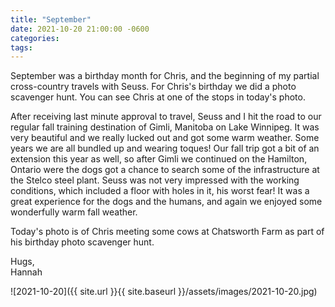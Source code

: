 ```yaml
---
title: "September"
date: 2021-10-20 21:00:00 -0600
categories:
tags:
---
```


September was a birthday month for Chris, and the beginning of my partial cross-country travels with Seuss. For Chris's birthday we did a photo scavenger hunt. You can see Chris at one of the stops in today's photo.

After receiving last minute approval to travel, Seuss and I hit the road to our regular fall training destination of Gimli, Manitoba on Lake Winnipeg. It was very beautiful and we really lucked out and got some warm weather. Some years we are all bundled up and wearing toques! Our fall trip got a bit of an extension this year as well, so after Gimli we continued on the Hamilton, Ontario were the dogs got a chance to search some of the infrastructure at the Stelco steel plant. Seuss was not very impressed with the working conditions, which included a floor with holes in it, his worst fear! It was a great experience for the dogs and the humans, and again we enjoyed some wonderfully warm fall weather.

Today's photo is of Chris meeting some cows at Chatsworth Farm as part of his birthday photo scavenger hunt.

Hugs,<br />
Hannah

![2021-10-20]({{ site.url }}{{ site.baseurl }}/assets/images/2021-10-20.jpg)


